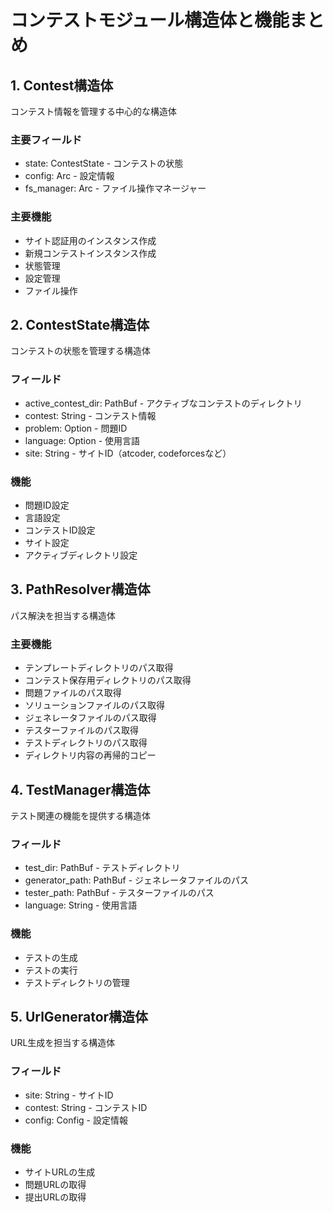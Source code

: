 # コンテストモジュール構造体と機能まとめ

## 1. Contest構造体
コンテスト情報を管理する中心的な構造体

### 主要フィールド
- state: ContestState - コンテストの状態
- config: Arc<Config> - 設定情報
- fs_manager: Arc<FileManager> - ファイル操作マネージャー

### 主要機能
- サイト認証用のインスタンス作成
- 新規コンテストインスタンス作成
- 状態管理
- 設定管理
- ファイル操作

## 2. ContestState構造体
コンテストの状態を管理する構造体

### フィールド
- active_contest_dir: PathBuf - アクティブなコンテストのディレクトリ
- contest: String - コンテスト情報
- problem: Option<String> - 問題ID
- language: Option<String> - 使用言語
- site: String - サイトID（atcoder, codeforcesなど）

### 機能
- 問題ID設定
- 言語設定
- コンテストID設定
- サイト設定
- アクティブディレクトリ設定

## 3. PathResolver構造体
パス解決を担当する構造体

### 主要機能
- テンプレートディレクトリのパス取得
- コンテスト保存用ディレクトリのパス取得
- 問題ファイルのパス取得
- ソリューションファイルのパス取得
- ジェネレータファイルのパス取得
- テスターファイルのパス取得
- テストディレクトリのパス取得
- ディレクトリ内容の再帰的コピー

## 4. TestManager構造体
テスト関連の機能を提供する構造体

### フィールド
- test_dir: PathBuf - テストディレクトリ
- generator_path: PathBuf - ジェネレータファイルのパス
- tester_path: PathBuf - テスターファイルのパス
- language: String - 使用言語

### 機能
- テストの生成
- テストの実行
- テストディレクトリの管理

## 5. UrlGenerator構造体
URL生成を担当する構造体

### フィールド
- site: String - サイトID
- contest: String - コンテストID
- config: Config - 設定情報

### 機能
- サイトURLの生成
- 問題URLの取得
- 提出URLの取得 